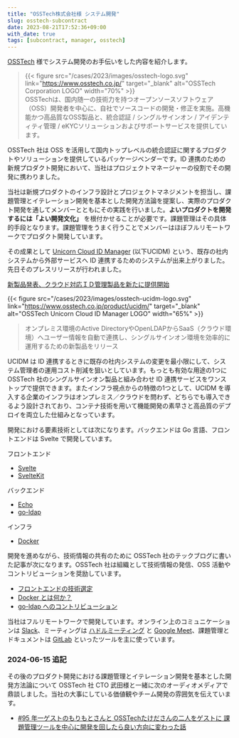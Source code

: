 ```yaml
---
title: "OSSTech株式会社様 システム開発"
slug: osstech-subcontract
date: 2023-08-21T17:52:36+09:00
with_date: true
tags: [subcontract, manager, osstech]
---
```


[OSSTech](https://www.osstech.co.jp/) 様でシステム開発のお手伝いをした内容を紹介します。

> {{< figure src="/cases/2023/images/osstech-logo.svg" link="https://www.osstech.co.jp/" target="_blank" alt="OSSTech Corporation LOGO" width="70%" >}}
> <br />
> OSSTechは、国内随一の技術力を持つオープンソースソフトウェア（OSS）開発者を中心に、自社でソースコードの開発・修正を実施。高機能かつ高品質なOSS製品と、統合認証 / シングルサインオン / アイデンティティ管理 / eKYCソリューションおよびサポートサービスを提供しています。

OSSTech 社は OSS を活用して国内トップレベルの統合認証に関するプロダクトやソリューションを提供しているパッケージベンダーです。ID 連携のための新規プロダクト開発において、当社はプロジェクトマネージャーの役割でその開発に携わりました。

当社は新規プロダクトのインフラ設計とプロジェクトマネジメントを担当し、課題管理とイテレーション開発を基本とした開発方法論を提案し、実際のプロダクト開発を通してメンバーとともにその実践を行いました。**よいプロダクトを開発するには「よい開発文化」** を根付かせることが必要です。課題管理はその具体的手段となります。課題管理をうまく行うことでメンバーはほぼフルリモートワークでプロダクト開発しています。

その成果として [Unicorn Cloud ID Manager](https://www.osstech.co.jp/product/ucidm/) (以下UCIDM) という、既存の社内システムから外部サービスへ ID 連携するためのシステムが出来上がりました。先日そのプレスリリースが行われました。

[新製品発表、クラウド対応ＩＤ管理製品を新たに提供開始](https://prtimes.jp/main/action.php?run=html&page=releasedetail&company_id=38710&release_id=16)

{{< figure src="/cases/2023/images/osstech-ucidm-logo.svg" link="https://www.osstech.co.jp/product/ucidm/" target="_blank" alt="OSSTech Unicorn Cloud ID Manager LOGO" width="65%" >}}

> オンプレミス環境のActive DirectoryやOpenLDAPからSaaS（クラウド環境）へユーザー情報を自動で連携し、シングルサインオン環境を効率的に運用するための新製品をリリース

UCIDM は ID 連携するときに既存の社内システムの変更を最小限にして、システム管理者の運用コスト削減を狙いとしています。もっとも有効な用途の1つに OSSTech 社のシングルサインオン製品と組み合わせ ID 連携サービスをワンストップで提供できます。またインフラ視点からの特徴の1つとして、UCIDM を導入する企業のインフラはオンプレミス／クラウドを問わず、どちらでも導入できるよう設計されており、コンテナ技術を用いて機能開発の素早さと高品質のデプロイを両立した仕組みとなっています。

開発における要素技術としては次になります。バックエンドは Go 言語、フロントエンドは Svelte で開発しています。

フロントエンド

* [Svelte](https://svelte.dev/)
* [SvelteKit](https://kit.svelte.dev/)

バックエンド

* [Echo](https://echo.labstack.com/)
* [go-ldap](https://github.com/go-ldap/ldap)

インフラ

* [Docker](https://www.docker.com/)

開発を進めながら、技術情報の共有のために OSSTech 社のテックブログに書いた記事が次になります。OSSTech 社は組織として技術情報の発信、OSS 活動やコントリビューションを奨励しています。

* [フロントエンドの技術選定](https://blog.osstech.co.jp/posts/2023/02/frontend-tech-selection/)
* [Docker とは何か？](https://blog.osstech.co.jp/posts/2023/05/what-is-docker/)
* [go-ldap へのコントリビューション](https://blog.osstech.co.jp/posts/2023/08/go-ldap-contribution/)

当社はフルリモートワークで開発しています。オンライン上のコミュニケーションは [Slack](https://slack.com/)、ミーティングは [ハドルミーティング](https://slack.com/intl/ja-jp/help/articles/4402059015315-Slack-%E3%81%A7%E3%83%8F%E3%83%89%E3%83%AB%E3%83%9F%E3%83%BC%E3%83%86%E3%82%A3%E3%83%B3%E3%82%B0%E3%82%92%E4%BD%BF%E7%94%A8%E3%81%99%E3%82%8B) と [Google Meet](https://workspace.google.com/products/meet/)、課題管理とドキュメントは [GitLab](https://about.gitlab.com/) といったツールを主に使っています。

### <span class="postscript">2024-06-15 追記</span>

その後のプロダクト開発における課題管理とイテレーション開発を基本とした開発方法論について OSSTech 社 CTO 武田様と一緒に次のオーディオメディアで鼎談しました。当社の大事にしている価値観やチーム開発の雰囲気を伝えています。

* [#95 年一ゲストのもりもとさんと OSSTechたけださんの二人をゲストに 課題管理ツールを中心に開発を回したら良い方向に変わった話](https://podcast.terapyon.net/episodes/0104.html)
